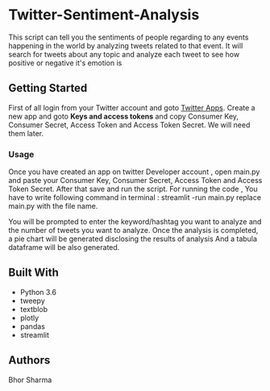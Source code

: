 # Twitter-Sentiment-Analysis

This script can tell you the sentiments of people regarding to any events happening in the world by analyzing tweets related to that event. It will search for tweets about any topic and analyze each tweet to see how positive or negative it's emotion is


## Getting Started
 
First of all login from your Twitter account and goto [Twitter Apps](https://apps.twitter.com/). Create a new app and goto __Keys and access tokens__ and copy Consumer Key, Consumer Secret, Access Token and Access Token Secret. We will need them later. 


### Usage

Once you have created an app on twitter Developer account , open main.py and paste your Consumer Key, Consumer Secret, Access Token and Access Token Secret. After that save and run the script.
For running the code , You have to write following command in terminal :
                             streamlit -run main.py
        replace main.py with the file name.
        
You will be prompted to enter the keyword/hashtag you want to analyze and the number of tweets you want to analyze. Once the analysis is completed, a pie chart will be generated disclosing the results of analysis And a tabula dataframe will be also generated.

## Built With

* Python 3.6
* tweepy
* textblob
* plotly
* pandas
* streamlit

## Authors

Bhor Sharma




